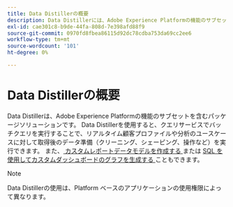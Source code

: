```yaml
---
title: Data Distillerの概要
description: Data Distillerには、Adobe Experience Platformの機能のサブセットが含まれており、クリーン、シェイプ、操作が可能です。
exl-id: cae301c8-b9de-44fa-808d-7e398afd88f9
source-git-commit: 0970fd8fbea86115d92dc78cdba753da69cc2ee6
workflow-type: tm+mt
source-wordcount: '101'
ht-degree: 0%

---
```


# Data Distillerの概要

Data Distillerは、Adobe Experience Platformの機能のサブセットを含むパッケージソリューションです。 Data Distillerを使用すると、クエリサービスでバッチクエリを実行することで、リアルタイム顧客プロファイルや分析のユースケースに対して取得後のデータ準備（クリーニング、シェーピング、操作など）を実行できます。 また、[ カスタムレポートデータモデルを作成する ](../../query-service/data-distiller/sql-insights/reporting-insights-data-model.md) または [SQL を使用してカスタムダッシュボードのグラフを生成する ](./sql-insights/overview.md) こともできます。

>[!NOTE]
>
>Data Distillerの使用は、Platform ベースのアプリケーションの使用権限によって異なります。
